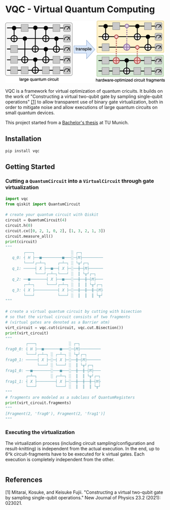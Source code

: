 # VQC - Virtual Quantum Computing

![QVM](./docs/img/intro.png)

VQC is a framework for virtual optimization of quantum cricuits. It builds on the work of 
"Constructing a virtual two-qubit gate by sampling single-qubit operations" [[1]](#1) to allow transparent use of
binary gate virtualization, both in order to mitigate noise and allow executions of large quantum circuits on small quantum devices.

This project started from a [Bachelor's thesis](https://raw.githubusercontent.com/TUM-DSE/research-work-archive/main/archive/2022/summer/docs/bsc_tornow_dqs_a_framework_for_efficient_distributed_simulation_of_large_quantum_circuits.pdf) at TU Munich.

## Installation
```shell
pip install vqc
```

## Getting Started

### Cutting a `QuantumCircuit` into a `VirtualCircuit` through gate virtualization 

```python
import vqc
from qiskit import QuantumCircuit

# create your quantum circuit with Qiskit
circuit = QuantumCircuit(4)
circuit.h(0)
circuit.cx([0, 2, 1, 0, 2], [1, 3, 2, 1, 3])
circuit.measure_all()
print(circuit)
"""
        ┌───┐                ░ ┌─┐         
   q_0: ┤ H ├──■─────────■───░─┤M├─────────
        └───┘┌─┴─┐     ┌─┴─┐ ░ └╥┘┌─┐      
   q_1: ─────┤ X ├──■──┤ X ├─░──╫─┤M├──────
             └───┘┌─┴─┐└───┘ ░  ║ └╥┘┌─┐   
   q_2: ──■───────┤ X ├──■───░──╫──╫─┤M├───
        ┌─┴─┐     └───┘┌─┴─┐ ░  ║  ║ └╥┘┌─┐
   q_3: ┤ X ├──────────┤ X ├─░──╫──╫──╫─┤M├
        └───┘          └───┘ ░  ║  ║  ║ └╥┘
"""

# create a virtual quantum circuit by cutting with bisection
# so that the virtual circuit consists of two fragments
# (virtual gates are denoted as a Barrier atm)
virt_circuit = vqc.cut(circuit, vqc.cut.Bisection())
print(virt_circuit)
"""
         ┌───┐              ░ ┌─┐         
frag0_0: ┤ H ├──■───────■───░─┤M├─────────
         └───┘┌─┴─┐ ░ ┌─┴─┐ ░ └╥┘┌─┐      
frag0_1: ─────┤ X ├─░─┤ X ├─░──╫─┤M├──────
              └───┘ ░ └───┘ ░  ║ └╥┘┌─┐   
frag1_0: ──■────────░───■───░──╫──╫─┤M├───
         ┌─┴─┐      ░ ┌─┴─┐ ░  ║  ║ └╥┘┌─┐
frag1_1: ┤ X ├────────┤ X ├─░──╫──╫──╫─┤M├
         └───┘        └───┘ ░  ║  ║  ║ └╥┘
"""
# fragments are modeled as a subclass of QuantumRegisters
print(virt_circuit.fragments)
"""
[Fragment(2, 'frag0'), Fragment(2, 'frag1')]
"""
```

### Executing the virtualization

The virtualization process (including circuit sampling/configuration and result-knitting) is independent from the actual execution. In the end, up to 6^k circuit-fragments have to be executed for k virtual gates. Each execution is completely independent from the other.

```python


```

## References

<a id="1">[1]</a> 
Mitarai, Kosuke, and Keisuke Fujii. "Constructing a virtual two-qubit gate by sampling single-qubit operations." New Journal of Physics 23.2 (2021): 023021.

